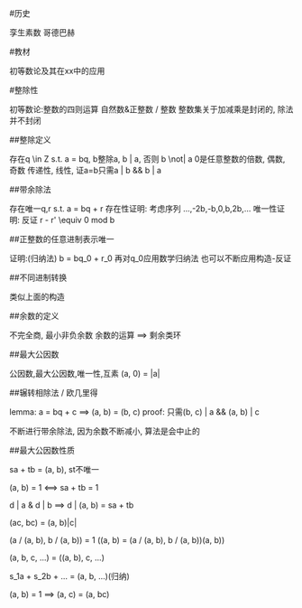 #历史

孪生素数
哥德巴赫

#教材

初等数论及其在xx中的应用

#整除性

初等数论:整数的四则运算
自然数&正整数 / 整数
整数集关于加减乘是封闭的, 除法并不封闭

##整除定义

存在q \in Z s.t. a = bq, b整除a, b | a, 否则 b \not| a
0是任意整数的倍数, 偶数, 奇数
传递性, 线性, 证a=b只需a | b && b | a

##带余除法

存在唯一q,r s.t. a = bq + r
存在性证明: 考虑序列 ...,-2b,-b,0,b,2b,...
唯一性证明: 反证 r - r' \equiv 0 mod b

##正整数的任意进制表示唯一

证明:(归纳法) b = bq_0 + r_0 再对q_0应用数学归纳法
也可以不断应用构造-反证

##不同进制转换

类似上面的构造

##余数的定义

不完全商, 最小非负余数
余数的运算 ==> 剩余类环

##最大公因数

公因数,最大公因数,唯一性,互素
(a, 0) = |a|

##辗转相除法 / 欧几里得

lemma: a = bq + c ==> (a, b) = (b, c)
proof: 只需(b, c) | a && (a, b) | c

不断进行带余除法, 因为余数不断减小, 算法是会中止的

##最大公因数性质

sa + tb = (a, b), st不唯一

(a, b) = 1 <==> sa + tb = 1

d | a & d | b ==> d | (a, b) = sa +  tb

(ac, bc) = (a, b)|c|

(a / (a, b), b / (a, b)) = 1 ((a, b) = (a / (a, b), b / (a, b))(a, b))

(a, b, c, ...) = ((a, b), c, ...)

s_1a + s_2b + ... = (a, b, ...)(归纳)

(a, b) = 1 ==> (a, c) = (a, bc)
